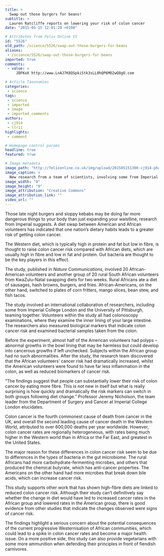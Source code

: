 ```yaml
---
title: >
  Swap out those burgers for beans!
subtitle: >
  Lauren Ratcliffe reports on lowering your risk of colon cancer
date: "2015-05-15 12:01:20 +0100"

# Attributes from Felix Online V1
id: "5526"
old_path: /science/5526/swap-out-those-burgers-for-beans
aliases:
 - /science/5526/swap-out-those-burgers-for-beans
imported: true
comments:
 - value: >
     JDFKoX http://www.LnAJ7K8QSpkiStk3sLL0hQP6MO2wQ8gO.com

# Article Taxonomies
categories:
 - science
tags:
 - science
 - imported
 - image
 - imported_comments
authors:
 - cj914
 - ltr11
highlights:
 - comment

# Homepage control params
headline: true
featured: true

# Image metadata
image_path: "http://felixonline.co.uk/img/upload/201505151300-cj914-phaseolus_beans.jpg"
image_caption: >
  New research from a team of scientists, involving some from Imperial College London, suggests that a Western diet, high in protein and fat, can lead to an increased risk of colon cancer compared to one high in starch
image_width: "0"
image_height: "0"
image_attribution: "Creative Commons"
image_attribution_link: ""
video_url: ""
---
```


Those late night burgers and sloppy kebabs may be doing far more dangerous things to your body than just expanding your waistline, research from Imperial suggests. A diet swap between American and African volunteers has indicated that one nation’s dietary habits leads to a greater risk of getting colon cancer.

The Western diet, which is typically high in protein and fat but low in fibre, is thought to raise colon cancer risk compared with African diets, which are usually high in fibre and low in fat and protein. Gut bacteria are thought to be the key players in this effect.

The study, published in _Nature Communications_, involved 20 African-American volunteers and another group of 20 rural South African volunteers from KwaZulu-Natal swapping diets for two weeks. Rural Africans ate a diet of sausages, hash browns, burgers, and fries. African-Americans, on the other hand, switched to plates of corn fritters, mango slices, bean stew, and fish tacos.

The study involved an international collaboration of researchers, including some from Imperial College London and the University of Pittsburgh, teaming together. Volunteers within the study all had colonoscopy examinations, where they examine the inner lining of your large intestine. The researchers also measured biological markers that indicate colon cancer risk and examined bacterial samples taken from the colon.

Before the experiment, almost half of the American volunteers had polyps – abnormal growths in the bowl lining that may be harmless but could develop into cancerous growths if left unchecked. Subjects within the African group had no such abnormalities. After the study, the research team discovered that the African volunteers’ cancer risk had dramatically increased, whilst the American volunteers were found to have far less inflammation in the colon, as well as reduced biomarkers of cancer risk.

“The findings suggest that people can substantially lower their risk of colon cancer by eating more fibre. This is not new in itself but what is really surprising is how quickly and dramatically the risk markers can switch in both groups following diet change.” Professor Jeremy Nicholson, the team leader from the Department of Surgery and Cancer at Imperial College London elucidates.

Colon cancer is the fourth commonest cause of death from cancer in the UK, and overall the second leading cause of cancer death in the Western World, attributed to over 600,000 deaths per year worldwide. However, colon cancer rates are regionally heterogeneous, with rates being much higher in the Western world than in Africa or the Far East, and greatest in the United States.

The major reason for these differences in colon cancer risk seem to be due to differences in the types of bacteria in the gut microbiome. The rural Africans had more carbohydrate-fermenting microbes, and others that produced the chemical butyrate, which has anti-cancer properties. The Americans on the other hand had more microbes that break down bile acids, which can increase cancer risk.

This study supports other work that has shown high-fibre diets are linked to reduced colon cancer risk. Although their study can’t definitively say whether the change in diet would have led to increased cancer rates in the African group and lowered rates in the American group, there is good evidence from other studies that indicate the changes observed were signs of cancer risk.

The findings highlight a serious concern about the potential consequences of the current progressive Westernisation of African communities, which could lead to a spike in colon cancer rates and become a major health issue. On a more positive side, this study can also provide vegetarians with some more ammunition when defending their principles in front of fiendish carnivores.
